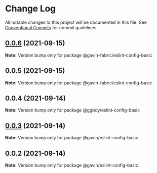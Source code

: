 # Change Log

All notable changes to this project will be documented in this file.
See [Conventional Commits](https://conventionalcommits.org) for commit guidelines.

## [0.0.6](https://github.com/G-G-boy/fabric/compare/@gavin-fabric/eslint-config-basic@0.0.5...@gavin-fabric/eslint-config-basic@0.0.6) (2021-09-15)

**Note:** Version bump only for package @gavin-fabric/eslint-config-basic





## 0.0.5 (2021-09-15)

**Note:** Version bump only for package @gavin-fabric/eslint-config-basic





## 0.0.4 (2021-09-14)

**Note:** Version bump only for package @ggboy/eslint-config-basic





## [0.0.3](https://github.com/G-G-boy/fabric/compare/@gavin/eslint-config-basic@0.0.2...@gavin/eslint-config-basic@0.0.3) (2021-09-14)

**Note:** Version bump only for package @gavin/eslint-config-basic





## 0.0.2 (2021-09-14)

**Note:** Version bump only for package @gavin/eslint-config-basic
